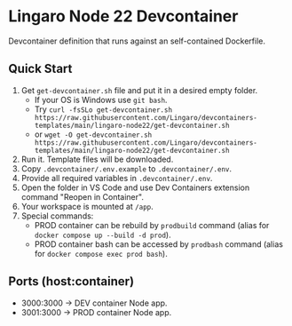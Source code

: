 # Lingaro Node 22 Devcontainer

Devcontainer definition that runs against an self-contained Dockerfile.

## Quick Start

1. Get `get-devcontainer.sh` file and put it in a desired empty folder.
   - If your OS is Windows use `git bash`.
   - Try `curl -fsSLo get-devcontainer.sh https://raw.githubusercontent.com/Lingaro/devcontainers-templates/main/lingaro-node22/get-devcontainer.sh`
   - or `wget -O get-devcontainer.sh https://raw.githubusercontent.com/Lingaro/devcontainers-templates/main/lingaro-node22/get-devcontainer.sh`
2. Run it. Template files will be downloaded.
3. Copy `.devcontainer/.env.example` to `.devcontainer/.env`.
4. Provide all required variables in `.devcontainer/.env`.
5. Open the folder in VS Code and use Dev Containers extension command "Reopen in Container".
6. Your workspace is mounted at `/app`.
7. Special commands:
   - PROD container can be rebuild by `prodbuild` command (alias for `docker compose up --build -d prod`).
   - PROD container bash can be accessed by `prodbash` command (alias for `docker compose exec prod bash`).

## Ports (host:container)

- 3000:3000 -> DEV container Node app.
- 3001:3000 -> PROD container Node app.
